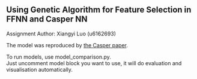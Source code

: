 
## Using Genetic Algorithm for Feature Selection in FFNN and Casper NN

Assignment Author: Xiangyi Luo (u6162693)  

The model was reproduced by [the Casper paper](https://www.researchgate.net/figure/The-CasPer-architecture-a-second-hidden-neuron-has-just-been-added-The-vertical-lines_fig1_220934751).


To run models, use model_comparison.py.  
Just uncomment model block you want to use, it will do evaluation and visualisation automatically.  

